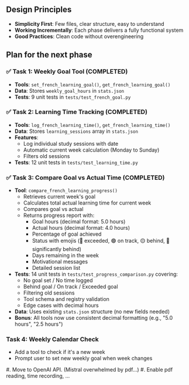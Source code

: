 ## Design Principles
- **Simplicity First**: Few files, clear structure, easy to understand
- **Working Incrementally**: Each phase delivers a fully functional system
- **Good Practices**: Clean code without overengineering

## Plan for the next phase

### ✅ Task 1: Weekly Goal Tool (COMPLETED)
- **Tools**: `set_french_learning_goal()`, `get_french_learning_goal()`
- **Data**: Stores `weekly_goal_hours` in `stats.json`
- **Tests**: 9 unit tests in `tests/test_french_goal.py`

### ✅ Task 2: Learning Time Tracking (COMPLETED)
- **Tools**: `log_french_learning_time()`, `get_french_learning_time()`
- **Data**: Stores `learning_sessions` array in `stats.json`
- **Features**: 
  - Log individual study sessions with date
  - Automatic current week calculation (Monday to Sunday)
  - Filters old sessions
- **Tests**: 12 unit tests in `tests/test_learning_time.py`

### ✅ Task 3: Compare Goal vs Actual Time (COMPLETED)
- **Tool**: `compare_french_learning_progress()`
  - Retrieves current week's goal
  - Calculates total actual learning time for current week
  - Compares goal vs actual
  - Returns progress report with:
    - Goal hours (decimal format: 5.0 hours)
    - Actual hours (decimal format: 4.0 hours)
    - Percentage of goal achieved
    - Status with emojis (🎉 exceeded, 🟢 on track, 🟡 behind, 🔴 significantly behind)
    - Days remaining in the week
    - Motivational messages
    - Detailed session list
- **Tests**: 14 unit tests in `tests/test_progress_comparison.py` covering:
  - No goal set / No time logged
  - Behind goal / On track / Exceeded goal
  - Filtering old sessions
  - Tool schema and registry validation
  - Edge cases with decimal hours
- **Data**: Uses existing `stats.json` structure (no new fields needed)
- **Bonus**: All tools now use consistent decimal formatting (e.g., "5.0 hours", "2.5 hours")

### Task 4: Weekly Calendar Check
- Add a tool to check if it's a new week
- Prompt user to set new weekly goal when week changes



#. Move to OpenAI API. (Mistral overwhelmed by pdf...)
#. Enable pdf reading, time recording, ...
